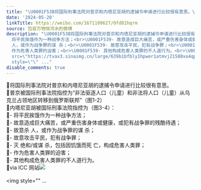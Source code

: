 ```yaml
---
title: "\U0001F53B将国际刑事法院对普京和内塔尼亚胡的逮捕令申请进行比较很有意思。\U0001F53B普京被国际刑事法院指控为“非法驱逐人口（儿童）和非法将人口（儿童）从乌克兰占领地..."
date: '2024-05-20'
linkTitle: https://weibo.com/1671109627/Ofd81hqrm
source: 包容万物恒河水的微博
description: "\U0001F53B将国际刑事法院对普京和内塔尼亚胡的逮捕令申请进行比较很有意思。<br>\U0001F53B普京被国际刑事法院指控为“非法驱逐人口（儿童）和非法将人口（儿童）从乌克兰占领地区转移到俄罗斯联邦”（图1-2）<br>\U0001F53B内塔尼亚胡被国际刑事法院指控为（图3-4）：<br>\U0001F539-
  将平民挨饿作为一种战争方法；<br>\U0001F539- 故意造成巨大痛苦，或严重伤害身体或健康，或犯有战争罪的残酷待遇；<br>\U0001F539- 故意杀
  人，或作为战争罪的谋 杀；<br>\U0001F539- 故意攻击平民，犯有战争罪；<br>\U0001F539- 灭 绝和/或谋 杀，包括因饥饿而死 亡，构成危害人类罪；<br>\U0001F539-
  作为危害人类罪的迫害；<br>\U0001F539- 其他构成危害人类罪的不人道行为。<br>\U0001F53Bvia ICC 网站<img style=\"\"
  src=\"https://tvax3.sinaimg.cn/large/639b1bfbly1hpwer1atmvj21580xo4qp.jpg\" referrerpolicy=\"no-referrer\"><br><br><img
  style=\"\" ..."
disable_comments: true
---
```

🔻将国际刑事法院对普京和内塔尼亚胡的逮捕令申请进行比较很有意思。<br>🔻普京被国际刑事法院指控为“非法驱逐人口（儿童）和非法将人口（儿童）从乌克兰占领地区转移到俄罗斯联邦”（图1-2）<br>🔻内塔尼亚胡被国际刑事法院指控为（图3-4）：<br>🔹- 将平民挨饿作为一种战争方法；<br>🔹- 故意造成巨大痛苦，或严重伤害身体或健康，或犯有战争罪的残酷待遇；<br>🔹- 故意杀 人，或作为战争罪的谋 杀；<br>🔹- 故意攻击平民，犯有战争罪；<br>🔹- 灭 绝和/或谋 杀，包括因饥饿而死 亡，构成危害人类罪；<br>🔹- 作为危害人类罪的迫害；<br>🔹- 其他构成危害人类罪的不人道行为。<br>🔻via ICC 网站<img style="" src="https://tvax3.sinaimg.cn/large/639b1bfbly1hpwer1atmvj21580xo4qp.jpg" referrerpolicy="no-referrer"><br><br><img style="" ...